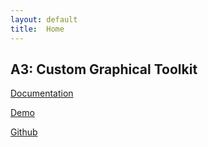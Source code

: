 ```yaml
---
layout: default
title:  Home
---
```


## A3: Custom Graphical Toolkit

[Documentation](out/index.html)

[Demo](demo.html)

[Github](https://github.com/jennydiep/INF134-A3)

